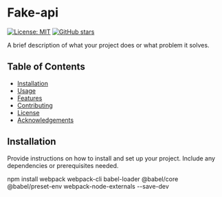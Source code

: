 # Fake-api

[![License: MIT](https://img.shields.io/badge/License-MIT-blue.svg)](https://opensource.org/licenses/MIT)
[![GitHub stars](https://img.shields.io/github/stars/your_username/your_repository.svg?style=social)](https://github.com/your_username/your_repository/stargazers)

A brief description of what your project does or what problem it solves.

## Table of Contents

- [Installation](#installation)
- [Usage](#usage)
- [Features](#features)
- [Contributing](#contributing)
- [License](#license)
- [Acknowledgements](#acknowledgements)

## Installation

Provide instructions on how to install and set up your project. Include any dependencies or prerequisites needed.

npm install webpack webpack-cli babel-loader @babel/core @babel/preset-env webpack-node-externals --save-dev
